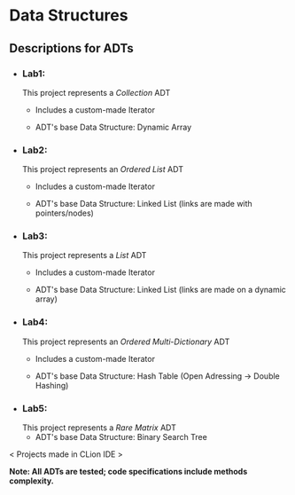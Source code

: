  #   Data Structures
<h2>Descriptions for ADTs</h2>

- <h3>Lab1:</h3>
  This project represents a <i>Collection</i> ADT
  
  - Includes a custom-made Iterator
  
  - ADT's base Data Structure: Dynamic Array
  
- <h3>Lab2:</h3>
  This project represents an <i>Ordered List</i> ADT
  
  - Includes a custom-made Iterator
  
  - ADT's base Data Structure: Linked List (links are made with pointers/nodes)
  
- <h3>Lab3:</h3>
  This project represents a <i>List</i> ADT
  
  - Includes a custom-made Iterator

  - ADT's base Data Structure: Linked List (links are made on a dynamic array)

- <h3>Lab4:</h3>
  This project represents an <i>Ordered Multi-Dictionary</i> ADT
  
  - Includes a custom-made Iterator

  - ADT's base Data Structure: Hash Table (Open Adressing -> Double Hashing)

- <h3>Lab5:</h3>
  This project represents a <i>Rare Matrix</i> ADT
  
  - ADT's base Data Structure: Binary Search Tree

< Projects made in CLion IDE >

<b>Note: All ADTs are tested; code specifications include methods complexity.

